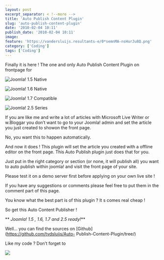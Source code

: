 ```yaml
---
layout: post
excerpt_separator: < !--more -->
title: 'Auto Publish Content Plugin'
slug: 'auto-publish-content-plugin'
date: '2010-02-04 10:11'
publish_date: '2010-02-04 10:11'
image:
feature: 'https://vandersluijs.resultants-e/0*semnMA-nsHurJu8Q.png'
category: ['Coding']
tags: ['Coding']
---
```

Finally it is here ! The one and only Auto Publish Content Plugin on frontpage
for

![Joomla! 1.5 Native](https://vandersluijs.resultants-e/0*semnMA-nsHurJu8Q.png)

![Joomla! 1.6 Native](https://vandersluijs.resultants-e/0*6-dxXIkqlyjumCLC.png)

![Joomla! 1.7 Compatible](https://vandersluijs.resultants-e/0*Yc0adgOpR9z6d0K_.png)

![Joomla! 2.5 Series](https://vandersluijs.resultants-e/0*LHz4HXc7DouxYHop.png)

If you are like me and write a lot of articles with Microsoft Live Writer or
w.Bloggar you don’t want to go to your Joomla! admin and set the article you
just created to showon the front page.  
  
  
  
No, you want this to happen automatically.  
  
  
  
And now it does ! This plugin will set the article you created with a offline
editor on the front page. This Auto Publish plugin just does that for you.  
  
  
  
Just put in the right category or section (or none, it will publish all) you
want to auto publish within joomla! and visit the front page of your site.  
  
  
  
Please test it on a demo server first before applying on your own live site !  
  
  
  
If you have any suggestions or comments please feel free to put them in the
comment part of this page.  
  
  
  
You know what the best part is of this plugin ? It s comes real cheap !  
  
  
  
So get this Auto Content Publisher !  
  
  
  
 ** _Joomla! 1.5 , 1.6, 1.7 and 2.5 ready!_**  
  
Well… you can find the sources on [Github](https://github.com/tvdsluijs/Auto-
Publish-Content-Plugin/tree/)  
  
  
  
  
  
  
  
Like my code ? Don’t forget to

![](https://vandersluijs.resultants-e/0*-fnEhmH4hnxNYgDE.gif)

